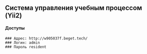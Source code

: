 ## Система управления учебным процессом (Yii2)

#### Доступы
```
### Адрес: http://w905037f.beget.tech/
### Логин: admin
### Пароль resident

```


